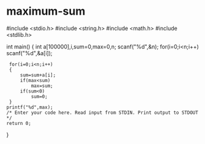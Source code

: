 # maximum-sum
#include <stdio.h>
#include <string.h>
#include <math.h>
#include <stdlib.h>

int main() {
int a[100000],i,sum=0,max=0,n;
      scanf("%d",&n);
    for(i=0;i<n;i++)
        scanf("%d",&a[i]);
  
     for(i=0;i<n;i++)
     {
         sum=sum+a[i];
         if(max<sum)
             max=sum;
         if(sum<0)
             sum=0;
     }
    printf("%d",max);
    /* Enter your code here. Read input from STDIN. Print output to STDOUT */    
    return 0;
}

